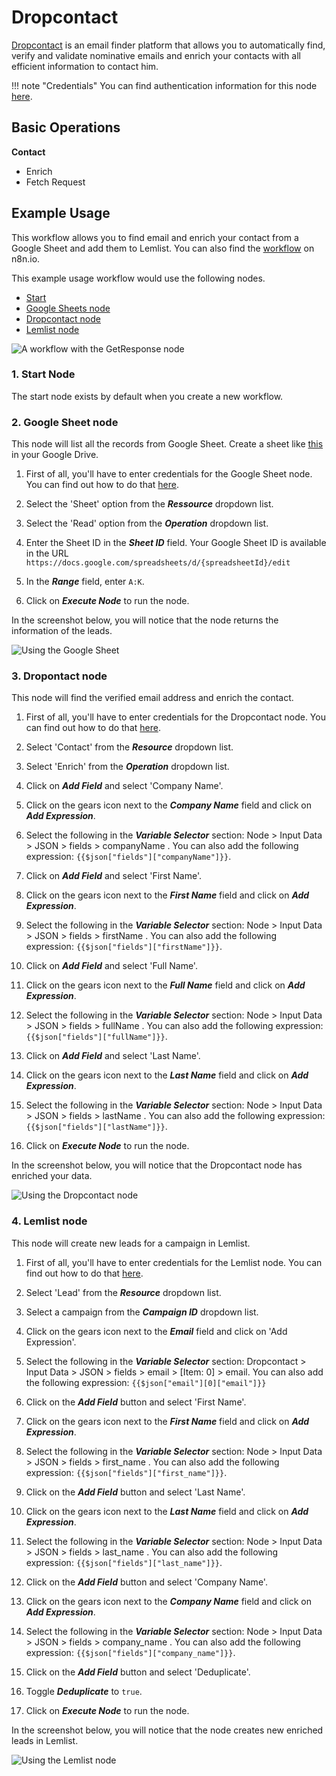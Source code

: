 # Dropcontact

[Dropcontact](https://www.dropcpontact.com) is an email finder platform that allows you to automatically find, verify and validate nominative emails and enrich your contacts with all efficient information to contact him.



!!! note "Credentials"
    You can find authentication information for this node [here](/integrations/builtin/credentials/dropcontact/).


## Basic Operations

**Contact**
- Enrich
- Fetch Request



## Example Usage

This workflow allows you to find email and enrich your contact from a Google Sheet and add them to Lemlist. You can also find the [workflow](https://n8n.io/workflows/1304) on n8n.io. 

This example usage workflow would use the following nodes.
- [Start](/integrations/builtin/core-nodes/n8n-nodes-base.start/)
- [Google Sheets node](/integrations/builtin/app-nodes/n8n-nodes-base.googleSheets/)
- [Dropcontact node]()
- [Lemlist node](/integrations/builtin/app-nodes/n8n-nodes-base.lemlist/)

![A workflow with the GetResponse node](/_images/integrations/builtin/app-nodes/dropcontact/workflow.png)

### 1. Start Node
The start node exists by default when you create a new workflow.

### 2. Google Sheet node

This node will list all the records from Google Sheet. Create a sheet like [this](https://docs.google.com/spreadsheets/d/1jCyGrz01b7wdoujEHHZvw-JD5zszTMFqn8cvvSnLPrE/edit#gid=0) in your Google Drive.

1. First of all, you'll have to enter credentials for the Google Sheet node. You can find out how to do that [here](/integrations/builtin/credentials/google/).

2. Select the 'Sheet' option from the ***Ressource*** dropdown list.
3. Select the 'Read' option from the ***Operation*** dropdown list.
4. Enter the Sheet ID in the ***Sheet ID*** field. Your Google Sheet ID is available in the URL `https://docs.google.com/spreadsheets/d/{spreadsheetId}/edit`
5. In the ***Range*** field, enter `A:K`.
6. Click on ***Execute Node*** to run the node.


In the screenshot below, you will notice that the node returns the information of the leads.

![Using the Google Sheet](/_images/integrations/builtin/app-nodes/dropcontact/googlesheet_node.png)

### 3. Dropontact node

This node will find the verified email address and enrich the contact.

1. First of all, you'll have to enter credentials for the Dropcontact node. You can find out how to do that [here](/integrations/builtin/credentials/dropcontact/).

2. Select 'Contact' from the ***Resource*** dropdown list.
3. Select 'Enrich' from the ***Operation*** dropdown list.
4. Click on ***Add Field*** and select 'Company Name'.
5. Click on the gears icon next to the ***Company Name*** field and click on ***Add Expression***.
6. Select the following in the ***Variable Selector*** section: Node > Input Data > JSON > fields > companyName . You can also add the following expression: `{{$json["fields"]["companyName"]}}`.
7. Click on ***Add Field*** and select 'First Name'.
8. Click on the gears icon next to the ***First Name*** field and click on ***Add Expression***.
9. Select the following in the ***Variable Selector*** section: Node > Input Data > JSON > fields > firstName . You can also add the following expression: `{{$json["fields"]["firstName"]}}`.
10. Click on ***Add Field*** and select 'Full Name'.
11. Click on the gears icon next to the ***Full Name*** field and click on ***Add Expression***.
12. Select the following in the ***Variable Selector*** section: Node > Input Data > JSON > fields > fullName . You can also add the following expression: `{{$json["fields"]["fullName"]}}`.
13. Click on ***Add Field*** and select 'Last Name'.
14. Click on the gears icon next to the ***Last Name*** field and click on ***Add Expression***.
15. Select the following in the ***Variable Selector*** section: Node > Input Data > JSON > fields > lastName . You can also add the following expression: `{{$json["fields"]["lastName"]}}`.
16. Click on ***Execute Node*** to run the node.

In the screenshot below, you will notice that the Dropcontact node has enriched your data.

![Using the Dropcontact node](/_images/integrations/builtin/app-nodes/dropcontact/dropcontact_node.png)

### 4. Lemlist node

This node will create new leads for a campaign in Lemlist.

1. First of all, you'll have to enter credentials for the Lemlist node. You can find out how to do that [here](/integrations/builtin/credentials/lemlist/).
2. Select 'Lead' from the ***Resource*** dropdown list.
3. Select a campaign from the ***Campaign ID*** dropdown list.
4. Click on the gears icon next to the ***Email*** field and click on 'Add Expression'.

5. Select the following in the ***Variable Selector*** section: Dropcontact > Input Data > JSON > fields > email > [Item: 0] > email. You can also add the following expression: `{{$json["email"][0]["email"]}}`
6. Click on the ***Add Field*** button and select 'First Name'.
7. Click on the gears icon next to the ***First Name*** field and click on ***Add Expression***.
8. Select the following in the ***Variable Selector*** section: Node > Input Data > JSON > fields > first_name . You can also add the following expression: `{{$json["fields"]["first_name"]}}`.
9. Click on the ***Add Field*** button and select 'Last Name'.
10. Click on the gears icon next to the ***Last Name*** field and click on ***Add Expression***.
11. Select the following in the ***Variable Selector*** section: Node > Input Data > JSON > fields > last_name . You can also add the following expression: `{{$json["fields"]["last_name"]}}`.
12. Click on the ***Add Field*** button and select 'Company Name'.
13. Click on the gears icon next to the ***Company Name*** field and click on ***Add Expression***.
14. Select the following in the ***Variable Selector*** section: Node > Input Data > JSON > fields > company_name . You can also add the following expression: `{{$json["fields"]["company_name"]}}`.
15. Click on the ***Add Field*** button and select 'Deduplicate'.
16. Toggle ***Deduplicate*** to `true`.
17. Click on ***Execute Node*** to run the node.

In the screenshot below, you will notice that the node creates new enriched leads in Lemlist.

![Using the Lemlist node](/_images/integrations/builtin/app-nodes/dropcontact/lemlist_node.png)
